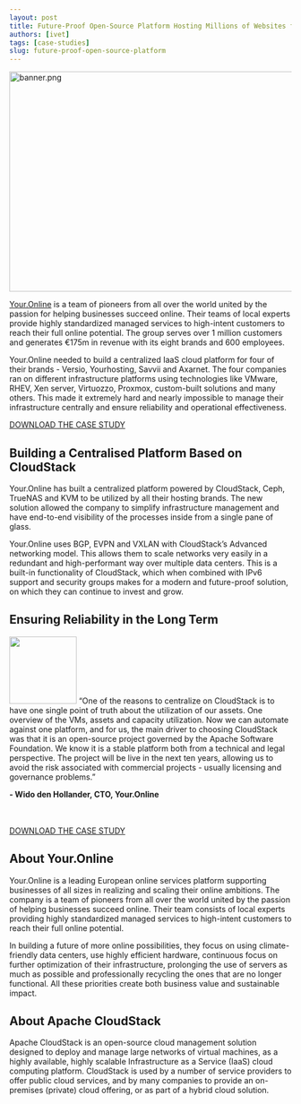 ```yaml
---
layout: post
title: Future-Proof Open-Source Platform Hosting Millions of Websites for Your.Online
authors: [ivet]
tags: [case-studies]
slug: future-proof-open-source-platform
---
```


<a href="/img/imported/4d7d7c8f-3951-4d15-9340-b1360357d6f7"><img src="/img/imported/4d7d7c8f-3951-4d15-9340-b1360357d6f7" alt="banner.png" width="750" height="393" /></a>

[Your.Online](https://your.online/) is a team of pioneers from all over the
world united by the passion for helping businesses succeed online. Their teams
of local experts provide highly standardized managed services to high-intent
customers to reach their full online potential. The group serves over 1 million
customers and generates €175m in revenue with its eight brands and 600
employees.

Your.Online needed to build a centralized IaaS cloud platform for four of their
brands - Versio, Yourhosting, Savvii and Axarnet. The four companies ran on
different infrastructure platforms using technologies like VMware, RHEV, Xen
server, Virtuozzo, Proxmox, custom-built solutions and many others. This made it
extremely hard and nearly impossible to manage their infrastructure centrally
and ensure reliability and operational effectiveness.

<a class="button button--primary button--lg" href="/files/acs-case-study-your-online.pdf" target="_blank">DOWNLOAD THE CASE STUDY</a>

<h2>Building a Centralised Platform Based on CloudStack</h2>

Your.Online has built a centralized platform powered by CloudStack, Ceph,
TrueNAS and KVM to be utilized by all their hosting brands. The new solution
allowed the company to simplify infrastructure management and have end-to-end
visibility of the processes inside from a single pane of glass.

Your.Online uses BGP, EVPN and VXLAN with CloudStack’s Advanced networking
model. This allows them to scale networks very easily in a redundant and
high-performant way over multiple data centers. This is a built-in functionality
of CloudStack, which when combined with IPv6 support and security groups makes
for a modern and future-proof solution, on which they can continue to invest and
grow.

<h2>Ensuring Reliability in the Long Term</h2>

<img src="/img/imported/85db8d29-cf32-409b-b3b2-1d23df9f598d" width="120px" />
“One of the reasons to centralize on CloudStack is to have one single point of
truth about the utilization of our assets. One overview of the VMs, assets and
capacity utilization. Now we can automate against one platform, and for us, the
main driver to choosing CloudStack was that it is an open-source project
governed by the Apache Software Foundation. We know it is a stable platform both
from a technical and legal perspective. The project will be live in the next ten
years, allowing us to avoid the risk associated with commercial projects -
usually licensing and governance problems.”

<b>- Wido den Hollander, CTO, Your.Online</b>

<br/>
<br/>
<a class="button button--primary button--lg" href="/files/acs-case-study-your-online.pdf" target="_blank">DOWNLOAD THE CASE STUDY</a>

<h2>About Your.Online</h2>

Your.Online is a leading European online services platform supporting businesses
of all sizes in realizing and scaling their online ambitions. The company is a
team of pioneers from all over the world united by the passion of helping
businesses succeed online. Their team consists of local experts providing highly
standardized managed services to high-intent customers to reach their full
online potential.

In building a future of more online possibilities, they focus on using
climate-friendly data centers, use highly efficient hardware, continuous focus
on further optimization of their infrastructure, prolonging the use of servers
as much as possible and professionally recycling the ones that are no longer
functional. All these priorities create both business value and sustainable
impact.

<h2>About Apache CloudStack</h2>

Apache CloudStack is an open-source cloud management solution designed to deploy
and manage large networks of virtual machines, as a highly available, highly
scalable Infrastructure as a Service (IaaS) cloud computing platform. CloudStack
is used by a number of service providers to offer public cloud services, and by
many companies to provide an on-premises (private) cloud offering, or as part of
a hybrid cloud solution.
